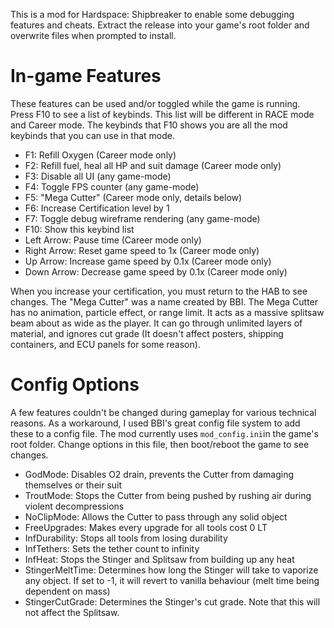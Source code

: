 This is a mod for Hardspace: Shipbreaker to enable some debugging features and cheats. Extract the release into your game's root folder and overwrite files when prompted to install.

# In-game Features

These features can be used and/or toggled while the game is running.
Press F10 to see a list of keybinds. This list will be different in RACE mode and Career mode. The keybinds that F10 shows you are all the mod keybinds that you can use in that mode.
- F1: Refill Oxygen (Career mode only)
- F2: Refill fuel, heal all HP and suit damage (Career mode only)
- F3: Disable all UI (any game-mode)
- F4: Toggle FPS counter (any game-mode)
- F5: "Mega Cutter" (Career mode only, details below)
- F6: Increase Certification level by 1
- F7: Toggle debug wireframe rendering (any game-mode)
- F10: Show this keybind list
- Left Arrow: Pause time (Career mode only)
- Right Arrow: Reset game speed to 1x (Career mode only)
- Up Arrow: Increase game speed by 0.1x (Career mode only)
- Down Arrow: Decrease game speed by 0.1x (Career mode only)

When you increase your certification, you must return to the HAB to see changes.
The "Mega Cutter" was a name created by BBI. The Mega Cutter has no animation, particle effect, or range limit. It acts as a massive splitsaw beam about as wide as the player. It can go through unlimited layers of material, and ignores cut grade (It doesn't affect posters, shipping containers, and ECU panels for some reason).

# Config Options

A few features couldn't be changed during gameplay for various technical reasons. As a workaround, I used BBI's great config file system to add these to a config file. The mod currently uses `mod_config.ini`in the game's root folder. Change options in this file, then boot/reboot the game to see changes.

- GodMode: Disables O2 drain, prevents the Cutter from damaging themselves or their suit
- TroutMode: Stops the Cutter from being pushed by rushing air during violent decompressions
- NoClipMode: Allows the Cutter to pass through any solid object
- FreeUpgrades: Makes every upgrade for all tools cost 0 LT
- InfDurability: Stops all tools from losing durability
- InfTethers: Sets the tether count to infinity
- InfHeat: Stops the Stinger and Splitsaw from building up any heat
- StingerMeltTime: Determines how long the Stinger will take to vaporize any object. If set to -1, it will revert to vanilla behaviour (melt time being dependent on mass)
- StingerCutGrade: Determines the Stinger's cut grade. Note that this will not affect the Splitsaw.
